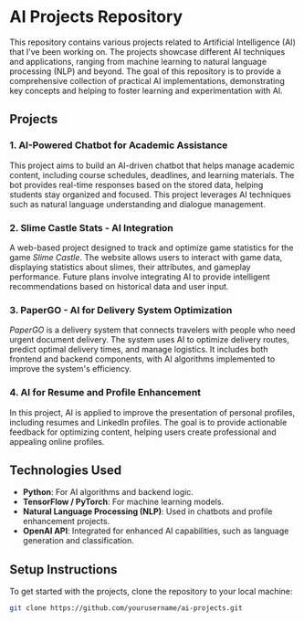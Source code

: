 # AI Projects Repository

This repository contains various projects related to Artificial Intelligence (AI) that I've been working on. The projects showcase different AI techniques and applications, ranging from machine learning to natural language processing (NLP) and beyond. The goal of this repository is to provide a comprehensive collection of practical AI implementations, demonstrating key concepts and helping to foster learning and experimentation with AI.

## Projects

### 1. **AI-Powered Chatbot for Academic Assistance**
This project aims to build an AI-driven chatbot that helps manage academic content, including course schedules, deadlines, and learning materials. The bot provides real-time responses based on the stored data, helping students stay organized and focused. This project leverages AI techniques such as natural language understanding and dialogue management.

### 2. **Slime Castle Stats - AI Integration**
A web-based project designed to track and optimize game statistics for the game *Slime Castle*. The website allows users to interact with game data, displaying statistics about slimes, their attributes, and gameplay performance. Future plans involve integrating AI to provide intelligent recommendations based on historical data and user input.

### 3. **PaperGO - AI for Delivery System Optimization**
*PaperGO* is a delivery system that connects travelers with people who need urgent document delivery. The system uses AI to optimize delivery routes, predict optimal delivery times, and manage logistics. It includes both frontend and backend components, with AI algorithms implemented to improve the system's efficiency.

### 4. **AI for Resume and Profile Enhancement**
In this project, AI is applied to improve the presentation of personal profiles, including resumes and LinkedIn profiles. The goal is to provide actionable feedback for optimizing content, helping users create professional and appealing online profiles.

## Technologies Used

- **Python**: For AI algorithms and backend logic.
- **TensorFlow / PyTorch**: For machine learning models.
- **Natural Language Processing (NLP)**: Used in chatbots and profile enhancement projects.
- **OpenAI API**: Integrated for enhanced AI capabilities, such as language generation and classification.

## Setup Instructions

To get started with the projects, clone the repository to your local machine:

```bash
git clone https://github.com/yourusername/ai-projects.git
